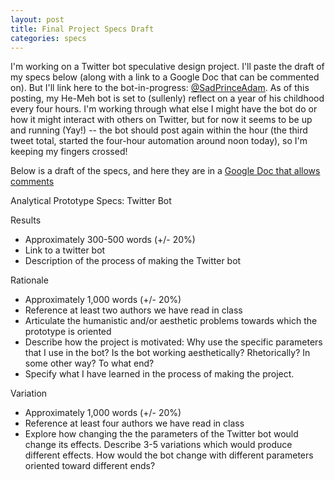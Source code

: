 ```yaml
---
layout: post
title: Final Project Specs Draft
categories: specs
---
```

I'm working on a Twitter bot speculative design project. I'll paste the draft of my specs below (along with a link to a Google Doc that can be commented on). But I'll link here to the bot-in-progress: [@SadPrinceAdam](https://twitter.com/SadPrinceAdam). As of this posting, my He-Meh bot is set to (sullenly) reflect on a year of his childhood every four hours. I'm working through what else I might have the bot do or how it might interact with others on Twitter,  but for now it seems to be up and running (Yay!) -- the bot should post again within the hour (the third tweet total, started the four-hour automation around noon today), so I'm keeping my fingers crossed!

Below is a draft of the specs, and here they are in a [Google Doc that allows comments](https://docs.google.com/document/d/1Ta5JzH8lcscz2KdMwrV5mdSdt5HqH9_KTW81YEtJAnE/edit?usp=sharing)

Analytical Prototype Specs: Twitter Bot

Results
* Approximately 300-500 words (+/- 20%)
* Link to a twitter bot
* Description of the process of making the Twitter bot

Rationale
* Approximately 1,000 words (+/- 20%)
* Reference at least two authors we have read in class
* Articulate the humanistic and/or aesthetic problems towards which the prototype is oriented
* Describe how the project is motivated: Why use the specific parameters that I use in the bot? Is the bot working aesthetically? Rhetorically? In some other way?  To what end?
* Specify what I have learned in the process of making the project.

Variation
* Approximately 1,000 words (+/- 20%)
* Reference at least four authors we have read in class
* Explore how changing the the parameters of the Twitter bot would change its effects. Describe 3-5 variations which would produce different effects. How would the bot change with different parameters oriented toward different ends?
